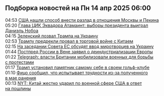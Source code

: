 <h2>Подборка новостей на Пн 14 апр 2025 06:00</h2><!--2025-04-14 04:53:58-->
<div class="rssn table">
  <div><span class="smaller gray hspace">04:53</span> <a class="nodecor" href="https://news.rambler.ru/world/54506710-ssha-nashli-sposob-vnesti-razlad-v-otnosheniya-moskvy-i-pekina/">США нашли способ внести разлад в отношения Москвы и Пекина</a></div>
</div>
<div class="rssn table">
  <div><span class="smaller gray hspace">05:20</span> <a class="nodecor" href="https://news.rambler.ru/world/54506737-glava-tsik-ekvadora-atamaint-vybory-prezidenta-vyigral-daniel-noboa/">Глава ЦИК Эквадора Атамаинт: выборы президента выиграл Даниэль Нобоа</a></div>
</div>
<div class="rssn table">
  <div><span class="smaller gray hspace">04:15</span> <a class="nodecor" href="https://news.rambler.ru/world/54506672-zelenskiy-pozval-trampa-na-ukrainu/">Зеленский позвал Трампа на Украину</a></div>
</div>
<div class="rssn table">
  <div><span class="smaller gray hspace">02:53</span> <a class="nodecor" href="https://news.rambler.ru/world/54504261-trampu-predrekli-proval-v-torgovoy-voyne-s-kitaem/">Трампу предрекли провал в торговой войне с Китаем</a></div>
</div>
<div class="rssn table">
  <div><span class="smaller gray hspace">02:15</span> <a class="nodecor" href="https://news.rambler.ru/world/54506551-na-zasedanii-soveta-es-obsudyat-vvod-mirotvortsev-na-ukrainu/">На заседании Совета ЕС обсудят ввод миротворцев на Украину</a></div>
</div>
<div class="rssn table">
  <div><span class="smaller gray hspace">01:44</span> <a class="nodecor" href="https://news.rambler.ru/world/54506517-postpred-rossii-v-vene-zayavil-o-deindustrializatsii-evropy/">Постпред России в Вене заявил о деиндустриализации Европы</a></div>
</div>
<div class="rssn table">
  <div><span class="smaller gray hspace">01:22</span> <a class="nodecor" href="https://news.rambler.ru/world/54506532-telegraph-vlasti-britanii-mobilizovali-voennyh-dlya-borby-s-protestami/">Telegraph: власти Британии мобилизовали военных для борьбы с протестами</a></div>
</div>
<div class="rssn table">
  <div><span class="smaller gray hspace">01:17</span> <a class="nodecor" href="https://news.rambler.ru/world/54506298-tramp-ustanovil-pamyatnik-samomu-sebe-v-svoem-golf-klube/">Трамп установил памятник самому себе в своем гольф-клубе</a></div>
</div>
<div class="rssn table">
  <div><span class="smaller gray hspace">01:10</span> <a class="nodecor" href="https://news.rambler.ru/world/54505113-fitso-soobschil-chto-ispytyvaet-trudnosti-iz-za-poluchennogo-v-mae-raneniya/">Фицо сообщил, что испытывает трудности из-за полученного в мае ранения</a></div>
</div>
<div class="rssn table">
  <div><span class="smaller gray hspace">00:13</span> <a class="nodecor" href="https://news.rambler.ru/world/54506436-nyt-kitay-zhestko-udaril-po-voennoy-sfere-ssha-v-otvet-na-poshliny/">NYT: Китай жестко ударил по военной сфере США в ответ на пошлины</a></div>
</div>